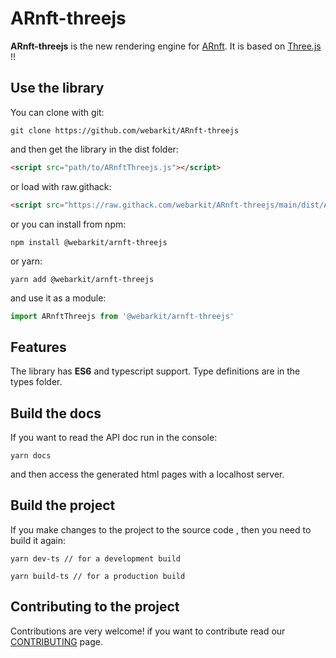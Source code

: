 # ARnft-threejs
**ARnft-threejs** is the new rendering engine for [ARnft](https://github.com/webarkit/ARnft).
It is based on [Three.js](https://github.com/mrdoob/three.js) !!

## Use the library

You can clone with git:

`git clone https://github.com/webarkit/ARnft-threejs`

and then get the library in the dist folder:
```html
<script src="path/to/ARnftThreejs.js"></script>
```
or load with raw.githack:

```html
<script src="https://raw.githack.com/webarkit/ARnft-threejs/main/dist/ARnftThreejs.js"></script>
```

or you can install from npm:

```
npm install @webarkit/arnft-threejs
```

or yarn:

```
yarn add @webarkit/arnft-threejs
```

and use it as a module:

```javascript
import ARnftThreejs from '@webarkit/arnft-threejs'
```

## Features
The library has **ES6** and typescript support. Type definitions are in the types folder.

## Build the docs
If you want to read the API doc run in the console:

```
yarn docs
```
and then access the generated html pages with a localhost server.

## Build the project
If you make changes to the project to the source code , then you need to build it again:

```
yarn dev-ts // for a development build

yarn build-ts // for a production build
```
## Contributing to the project

Contributions are very welcome! if you want to contribute read our [CONTRIBUTING](https://github.com/webarkit/ARnft-threejs/blob/main/CONTRIBUTING.md) page.